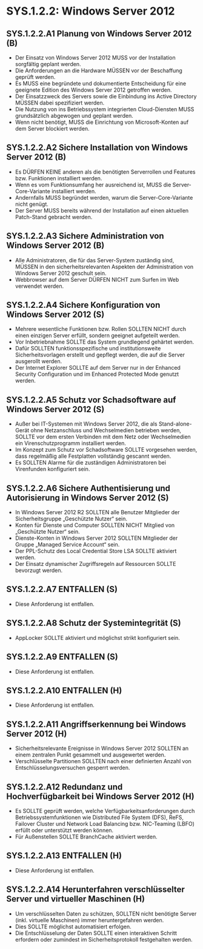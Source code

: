 # SYS.1.2.2: Windows Server 2012

## SYS.1.2.2.A1 Planung von Windows Server 2012 (B)

- Der Einsatz von Windows Server 2012 MUSS vor der Installation sorgfältig geplant werden.
- Die Anforderungen an die Hardware MÜSSEN vor der Beschaffung geprüft werden.
- Es MUSS eine begründete und dokumentierte Entscheidung für eine geeignete Edition des Windows Server 2012 getroffen werden.
- Der Einsatzzweck des Servers sowie die Einbindung ins Active Directory MÜSSEN dabei spezifiziert werden.
- Die Nutzung von ins Betriebssystem integrierten Cloud-Diensten MUSS grundsätzlich abgewogen und geplant werden.
- Wenn nicht benötigt, MUSS die Einrichtung von Microsoft-Konten auf dem Server blockiert werden.

## SYS.1.2.2.A2 Sichere Installation von Windows Server 2012 (B)

- Es DÜRFEN KEINE anderen als die benötigten Serverrollen und Features bzw. Funktionen installiert werden.
- Wenn es vom Funktionsumfang her ausreichend ist, MUSS die Server-Core-Variante installiert werden.
- Andernfalls MUSS begründet werden, warum die Server-Core-Variante nicht genügt.
- Der Server MUSS bereits während der Installation auf einen aktuellen Patch-Stand gebracht werden.

## SYS.1.2.2.A3 Sichere Administration von Windows Server 2012 (B)

- Alle Administratoren, die für das Server-System zuständig sind, MÜSSEN in den sicherheitsrelevanten Aspekten der Administration von Windows Server 2012 geschult sein.
- Webbrowser auf dem Server DÜRFEN NICHT zum Surfen im Web verwendet werden.

## SYS.1.2.2.A4 Sichere Konfiguration von Windows Server 2012 (S)

- Mehrere wesentliche Funktionen bzw. Rollen SOLLTEN NICHT durch einen einzigen Server erfüllt, sondern geeignet aufgeteilt werden.
- Vor Inbetriebnahme SOLLTE das System grundlegend gehärtet werden.
- Dafür SOLLTEN funktionsspezifische und institutionsweite Sicherheitsvorlagen erstellt und gepflegt werden, die auf die Server ausgerollt werden.
- Der Internet Explorer SOLLTE auf dem Server nur in der Enhanced Security Configuration und im Enhanced Protected Mode genutzt werden.

## SYS.1.2.2.A5 Schutz vor Schadsoftware auf Windows Server 2012 (S)

- Außer bei IT-Systemen mit Windows Server 2012, die als Stand-alone-Gerät ohne Netzanschluss und Wechselmedien betrieben werden, SOLLTE vor dem ersten Verbinden mit dem Netz oder Wechselmedien ein Virenschutzprogramm installiert werden.
- Im Konzept zum Schutz vor Schadsoftware SOLLTE vorgesehen werden, dass regelmäßig alle Festplatten vollständig gescannt werden.
- Es SOLLTEN Alarme für die zuständigen Administratoren bei Virenfunden konfiguriert sein.

## SYS.1.2.2.A6 Sichere Authentisierung und Autorisierung in Windows Server 2012 (S)

- In Windows Server 2012 R2 SOLLTEN alle Benutzer Mitglieder der Sicherheitsgruppe „Geschützte Nutzer“ sein.
- Konten für Dienste und Computer SOLLTEN NICHT Mitglied von „Geschützte Nutzer“ sein.
- Dienste-Konten in Windows Server 2012 SOLLTEN Mitglieder der Gruppe „Managed Service Account“ sein.
- Der PPL-Schutz des Local Credential Store LSA SOLLTE aktiviert werden.
- Der Einsatz dynamischer Zugriffsregeln auf Ressourcen SOLLTE bevorzugt werden.

## SYS.1.2.2.A7 ENTFALLEN (S)

- Diese Anforderung ist entfallen.

## SYS.1.2.2.A8 Schutz der Systemintegrität (S)

- AppLocker SOLLTE aktiviert und möglichst strikt konfiguriert sein.

## SYS.1.2.2.A9 ENTFALLEN (S)

- Diese Anforderung ist entfallen.

## SYS.1.2.2.A10 ENTFALLEN (H)

- Diese Anforderung ist entfallen.

## SYS.1.2.2.A11 Angriffserkennung bei Windows Server 2012 (H)

- Sicherheitsrelevante Ereignisse in Windows Server 2012 SOLLTEN an einem zentralen Punkt gesammelt und ausgewertet werden.
- Verschlüsselte Partitionen SOLLTEN nach einer definierten Anzahl von Entschlüsselungsversuchen gesperrt werden.

## SYS.1.2.2.A12 Redundanz und Hochverfügbarkeit bei Windows Server 2012 (H)

- Es SOLLTE geprüft werden, welche Verfügbarkeitsanforderungen durch Betriebssystemfunktionen wie Distributed File System (DFS), ReFS, Failover Cluster und Network Load Balancing bzw. NIC-Teaming (LBFO) erfüllt oder unterstützt werden können.
- Für Außenstellen SOLLTE BranchCache aktiviert werden.

## SYS.1.2.2.A13 ENTFALLEN (H)

- Diese Anforderung ist entfallen.

## SYS.1.2.2.A14 Herunterfahren verschlüsselter Server und virtueller Maschinen (H)

- Um verschlüsselten Daten zu schützen, SOLLTEN nicht benötigte Server (inkl. virtuelle Maschinen) immer heruntergefahren werden.
- Dies SOLLTE möglichst automatisiert erfolgen.
- Die Entschlüsselung der Daten SOLLTE einen interaktiven Schritt erfordern oder zumindest im Sicherheitsprotokoll festgehalten werden.


